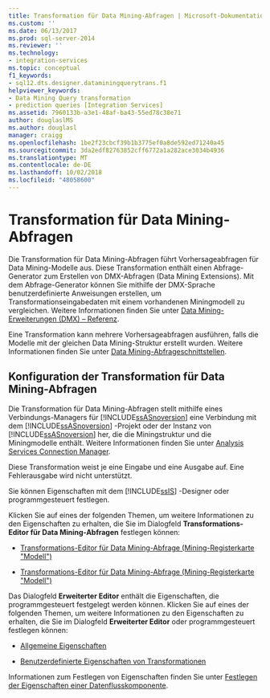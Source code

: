 ```yaml
---
title: Transformation für Data Mining-Abfragen | Microsoft-Dokumentation
ms.custom: ''
ms.date: 06/13/2017
ms.prod: sql-server-2014
ms.reviewer: ''
ms.technology:
- integration-services
ms.topic: conceptual
f1_keywords:
- sql12.dts.designer.dataminingquerytrans.f1
helpviewer_keywords:
- Data Mining Query transformation
- prediction queries [Integration Services]
ms.assetid: 7960133b-a3e1-48af-ba43-55ed78c38e71
author: douglaslMS
ms.author: douglasl
manager: craigg
ms.openlocfilehash: 1be2f23cbcf39b1b3775ef0a8de592ed71240a45
ms.sourcegitcommit: 3da2edf82763852cff6772a1a282ace3034b4936
ms.translationtype: MT
ms.contentlocale: de-DE
ms.lasthandoff: 10/02/2018
ms.locfileid: "48058600"
---
```

# <a name="data-mining-query-transformation"></a>Transformation für Data Mining-Abfragen
  Die Transformation für Data Mining-Abfragen führt Vorhersageabfragen für Data Mining-Modelle aus. Diese Transformation enthält einen Abfrage-Generator zum Erstellen von DMX-Abfragen (Data Mining Extensions). Mit dem Abfrage-Generator können Sie mithilfe der DMX-Sprache benutzerdefinierte Anweisungen erstellen, um Transformationseingabedaten mit einem vorhandenen Miningmodell zu vergleichen. Weitere Informationen finden Sie unter [Data Mining-Erweiterungen &#40;DMX&#41; – Referenz](/sql/dmx/data-mining-extensions-dmx-reference).  
  
 Eine Transformation kann mehrere Vorhersageabfragen ausführen, falls die Modelle mit der gleichen Data Mining-Struktur erstellt wurden. Weitere Informationen finden Sie unter [Data Mining-Abfrageschnittstellen](../../../analysis-services/data-mining/data-mining-query-tools.md).  
  
## <a name="configuration-of-the-data-mining-query-transformation"></a>Konfiguration der Transformation für Data Mining-Abfragen  
 Die Transformation für Data Mining-Abfragen stellt mithilfe eines Verbindungs-Managers für [!INCLUDE[ssASnoversion](../../../includes/ssasnoversion-md.md)] eine Verbindung mit dem [!INCLUDE[ssASnoversion](../../../includes/ssasnoversion-md.md)] -Projekt oder der Instanz von [!INCLUDE[ssASnoversion](../../../includes/ssasnoversion-md.md)] her, die die Miningstruktur und die Miningmodelle enthält. Weitere Informationen finden Sie unter [Analysis Services Connection Manager](../../connection-manager/analysis-services-connection-manager.md).  
  
 Diese Transformation weist je eine Eingabe und eine Ausgabe auf. Eine Fehlerausgabe wird nicht unterstützt.  
  
 Sie können Eigenschaften mit dem [!INCLUDE[ssIS](../../../includes/ssis-md.md)] -Designer oder programmgesteuert festlegen.  
  
 Klicken Sie auf eines der folgenden Themen, um weitere Informationen zu den Eigenschaften zu erhalten, die Sie im Dialogfeld **Transformations-Editor für Data Mining-Abfragen** festlegen können:  
  
-   [Transformations-Editor für Data Mining-Abfrage &#40;Mining-Registerkarte "Modell"&#41;](../../data-mining-query-transformation-editor-mining-model-tab.md)  
  
-   [Transformations-Editor für Data Mining-Abfrage &#40;Mining-Registerkarte "Modell"&#41;](../../data-mining-query-transformation-editor-mining-model-tab.md)  
  
 Das Dialogfeld **Erweiterter Editor** enthält die Eigenschaften, die programmgesteuert festgelegt werden können. Klicken Sie auf eines der folgenden Themen, um weitere Informationen zu den Eigenschaften zu erhalten, die Sie im Dialogfeld **Erweiterter Editor** oder programmgesteuert festlegen können:  
  
-   [Allgemeine Eigenschaften](../../common-properties.md)  
  
-   [Benutzerdefinierte Eigenschaften von Transformationen](transformation-custom-properties.md)  
  
 Informationen zum Festlegen von Eigenschaften finden Sie unter [Festlegen der Eigenschaften einer Datenflusskomponente](../set-the-properties-of-a-data-flow-component.md).  
  
  
